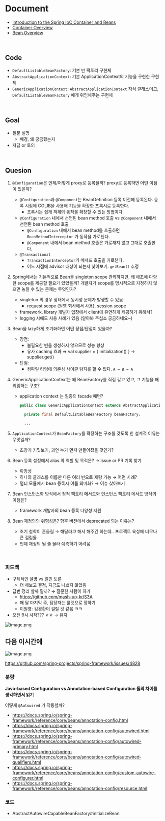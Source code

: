 # Document

- [Introduction to the Spring IoC Container and Beans](https://docs.spring.io/spring-framework/reference/core/beans/introduction.html)
- [Container Overview](https://docs.spring.io/spring-framework/reference/core/beans/basics.html)
- [Bean Overview](https://docs.spring.io/spring-framework/reference/core/beans/definition.html)

<br/>

## Code
- `DefaultListableBeanFactory`: 기본 빈 팩토리 구현체
- `AbstractApplicationContext`: 기본 ApplicationContext의 기능을 구현한 구현체 
- `GenericApplicationContext`: `AbstractApplicationContext` 자식 클래스이고, `DefaultListableBeanFactory` 에게 위임해주는 구현체

<br/>

## Goal

- 질문 설명
    - 배경, 왜 궁금했는지
- 자답 or 토의

<br/>

## Quesion

1. `@Configuration`은 언제/어떻게 proxy로 등록될까? proxy로 등록하면 어떤 이점이 있을까?
   - `@Configuration`과 `@Component`는 BeanDefinition 등록 이전에 등록된다. 등록 시점에 CGLIB을 사용해 기능을 확장한 프록시로 등록한다.
       - 프록시는 쉽게 객체의 동작을 확장할 수 있는 방법이다.
   - `@Configuration` 내에서 선언된 bean method 호출 vs `@Component` 내에서 선언된 bean method 호출
     - `@Configuration` 내에서 bean method를 호출하면 `BeanMethodInterceptor` 가 동작을 가로챈다. 
     - `@Component` 내에서 bean method 호출은 가로채지 않고 그대로 호출한다.
   - `@Transactional` 
     - `TransactionInterceptor`가 메서드 호출을 가로챈다. 
     - 어느 시점에 advisor 대상이 되는지 찾아보기. `getBean()` 추정
    

2. Spring에서는 기본적으로 Bean을 singleton scope 관리하지만, 왜 애초에 다양한 scope를 제공할 필요가 있었을까? 개발자가 scope를 명시적으로 지정하지 않으면 놓칠 수 있는 문제는 무엇인가?
   - singleton 의 경우 상태에서 동시성 문제가 발생할 수 있음
     - request scope (원영 회사에서 사용), session scope
   - framework, library 개발자 입장에서 client에 유연하게 제공하기 위해서?
   - logging 시에도 사용 사례가 있음 (알아봐 주십쇼 궁금하네요~)
  

3. Bean을 lazy하게 초기화하면 어떤 장점/단점이 있을까?
   - 장점: 
     - 불필요한 빈을 생성하지 않으므로 성능 향상
     - 유사 caching 효과 ⇒ val supplier = { initialization() } → supplier.get()
   - 단점:
     - 컴파일 타임에 의존성 사이클 탐지를 할 수 없다. `A → B → A`
    

4. GenericApplicationContext는 왜 BeanFactory를 직접 갖고 있고, 그 기능을 왜 위임하는 구조?
   - application context 는 일종의 facade 패턴?
      ```java
      public class GenericApplicationContext extends AbstractApplicationContext implements BeanDefinitionRegistry {

        private final DefaultListableBeanFactory beanFactory;

        ...
      ```

5. `ApplicationContext`가 `BeanFactory`를 확장하는 구조를 갖도록 한 설계적 이유는 무엇일까? 
    - 초창기 커밋보기, 과연 누가 먼저 만들어졌을 것인가?
  

6. Bean 등록 설정에서 alias 의 역할 및 목적은? → issue or PR 기록 찾기
   - 확장성
   - 하나의 클래스를 이름만 다른 여러 빈으로 재탕 가능 → 어떤 사례?
   - 멀티 모듈에서 bean 등록시 이름 의미화? → 이슈 찾아보기
  

7. Bean 인스턴스화 방식에서 정적 팩토리 메서드와 인스턴스 팩토리 메서드 방식의 이점은?
   - framework 개발자의 bean 등록 다양성 지원
  

8. Bean 재정의의 위험성은? 향후 버전에서 deprecated 되는 이유는?
   - 초기 철학이 흔들림 → 해달라고 해서 해주긴 하는데.. 프로젝트 육성에 너무나 큰 걸림돌
   - 언제 재정의 될 줄 몰라 예측하기 어려움

<br/>

### 피드백

- 구체적인 설명 vs 열띤 토론
    - 더 해보고 결정, 지금도 나쁘지 않았음
- 답변 정리 할까 말까? → 질문한 사람이 하기
    - https://github.com/mash-up-kr/S3A
    - 매 달 마지막 주, 담당자는 룰렛으로 정하기
    - 이원영: 김경환이 걸릴 것 같음 ㅋㅋ
- 오전 9시 시작??? ㅎㅎ → 유지

![image.png](attachment:2e7af58e-8aac-4605-9c42-94d123474706:image.png)

## 다음 이시간에

![image.png](attachment:9f983505-2a3c-45a9-a685-ff17019a1cde:image.png)

https://github.com/spring-projects/spring-framework/issues/4828

### 분량

**Java-based Configuration vs Annotation-based Configuration 둘의 차이를 생각하면서 읽기**

어떻게 `@Autowired` 가 작동할까?

- https://docs.spring.io/spring-framework/reference/core/beans/annotation-config.html
- https://docs.spring.io/spring-framework/reference/core/beans/annotation-config/autowired.html
- https://docs.spring.io/spring-framework/reference/core/beans/annotation-config/autowired-primary.html
- https://docs.spring.io/spring-framework/reference/core/beans/annotation-config/autowired-qualifiers.html
- https://docs.spring.io/spring-framework/reference/core/beans/annotation-config/custom-autowire-configurer.html
- https://docs.spring.io/spring-framework/reference/core/beans/annotation-config/resource.html

### 코드

- AbstractAutowireCapableBeanFactory#initializeBean
